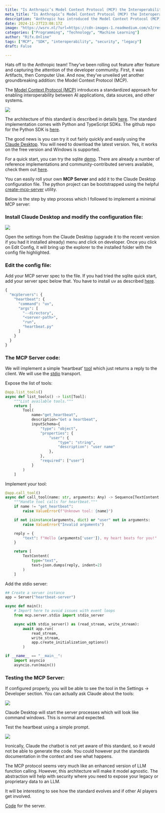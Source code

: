```yaml
---
title: "Is Anthropic’s Model Context Protocol (MCP) the Interoperability Standard We’ve Been Waiting For?"
meta_title: "Is Anthropic’s Model Context Protocol (MCP) the Interoperability Standard We’ve Been Waiting For?"
description: "Anthropic has introduced the Model Context Protocol (MCP), a standardized framework designed to enhance interoperability between AI applications and data sources. The MCP offers SDKs in Python and TypeScript, allowing developers to create and implement their own MCP servers. The protocol supports model-agnostic architecture, improving security when integrating legacy systems with AI models. The article outlines steps for setting up a minimal MCP server using Claude Desktop, providing code examples for implementation and testing. The future of the MCP standard and its adoption by other AI developers remains to be seen."
date: 2024-11-27T23:08:17Z
image: "https://wsrv.nl/?url=https://cdn-images-1.readmedium.com/v2/resize:fit:800/0*Z7rOcMYCzS7OZCEG"
categories: ["Programming", "Technology", "Machine Learning"]
author: "Rifx.Online"
tags: ["MCP", "SDK", "interoperability", "security", "legacy"]
draft: False

---
```







Hats off to the Anthropic team! They’ve been rolling out feature after feature and capturing the attention of the developer community. First, it was Artifacts, then Computer Use. And now, they’ve unveiled yet another groundbreaking addition: the Model Context Protocol (MCP).

The [Model Context Protocol (MCP)](https://www.anthropic.com/news/model-context-protocol) introduces a standardized approach for enabling interoperability between AI applications, data sources, and other systems.

![](https://wsrv.nl/?url=https://cdn-images-1.readmedium.com/v2/resize:fit:800/1*FHPoL674KiUfudUOY0BQxg.png)

The architecture of this standard is described in details [here](https://modelcontextprotocol.io/introduction). The standard implementation comes with Python and TypeScript SDKs. The github repo for the Python SDK is [here](https://github.com/modelcontextprotocol/python-sdk).

The good news is you can try it out fairly quickly and easily using the [Claude Desktop](https://claude.ai/download). You will need to download the latest version. Yes, it works on the free version and Windows is supported.

For a quick start, you can try the sqlite [demo](https://modelcontextprotocol.io/quickstart). There are already a number of reference implementations and community\-contributed servers available, check them out [here](https://github.com/modelcontextprotocol/servers?tab=readme-ov-file).

You can easily roll your own **MCP Server** and add it to the Claude Desktop configuration file. The python project can be bootstrapped using the helpful [create\-mcp\-server](https://github.com/modelcontextprotocol/create-python-server) utility.

Below is the step by step process which I followed to implement a minimal MCP server:


### Install Claude Desktop and modify the configuration file:

![](https://wsrv.nl/?url=https://cdn-images-1.readmedium.com/v2/resize:fit:800/1*9JxMjIFJzO-GQT8lRrnRHQ.png)

Open the settings from the Claude Desktop (upgrade it to the recent version if you had it installed already) menu and click on developer. Once you click on Edit Config, it will bring up the explorer to the installed folder with the config file highlighted.


### Edit the config file:

Add your MCP server spec to the file. If you had tried the sqlite quick start, add your server spec below that. You have to install uv as described [here](https://modelcontextprotocol.io/quickstart#installing-prerequisites-windows).


```python
{
  "mcpServers": {
    "heartbeat": {
      "command": "uv",
      "args": [
        "--directory",
        "<server-path>",
        "run",
        "heartbeat.py"
      ]
    }
  }
}
```

### The MCP Server code:

We will implement a simple ‘heartbeat’ [tool](https://modelcontextprotocol.io/docs/concepts/tools) which just returns a reply to the client. We will use the [stdio](https://modelcontextprotocol.io/docs/concepts/transports#standard-input-output-stdio) transport.

Expose the list of tools:


```python
@app.list_tools()
async def list_tools() -> list[Tool]:
    """List available tools."""
    return [
        Tool(
            name="get_heartbeat",
            description="Get a heartbeat",
            inputSchema={
                "type": "object",
                "properties": {
                    "user": {
                        "type": "string",
                        "description": "user name"
                    },
                },
                "required": ["user"]
            }
        )
    ]
```
Implement your tool:


```python
@app.call_tool()
async def call_tool(name: str, arguments: Any) -> Sequence[TextContent | ImageContent | EmbeddedResource]:
    """Handle tool calls for heartbeat."""
    if name != "get_heartbeat":
        raise ValueError(f"Unknown tool: {name}")

    if not isinstance(arguments, dict) or "user" not in arguments:
        raise ValueError("Invalid arguments")

    reply = {
        "text": f"Hello {arguments['user']}, my heart beats for you!"
    }

    return [
        TextContent(
            type="text",
            text=json.dumps(reply, indent=2)
        )
    ]
```
Add the stdio server:


```python
## Create a server instance
app = Server("heartbeat-server")

async def main():
    # Import here to avoid issues with event loops
    from mcp.server.stdio import stdio_server

    async with stdio_server() as (read_stream, write_stream):
        await app.run(
            read_stream,
            write_stream,
            app.create_initialization_options()
        )

if __name__ == "__main__":
    import asyncio
    asyncio.run(main())
```

### Testing the MCP Server:

If configured properly, you will be able to see the tool in the Settings \-\> Developer section. You can actually ask Claude about the tools:

![](https://wsrv.nl/?url=https://cdn-images-1.readmedium.com/v2/resize:fit:800/1*Xe-xZEqeeFwBTWdfAEgjfg.png)

Claude Desktop will start the server processes which will look like command windows. This is normal and expected.

Test the heartbeat using a simple prompt.

![](https://wsrv.nl/?url=https://cdn-images-1.readmedium.com/v2/resize:fit:800/1*Tg2CcnhMpDu4STRRVLfvew.png)

Ironically, Claude the chatbot is not yet aware of this standard, so it would not be able to generate the code. You could however put the standards documentation in the context and see what happens.

The MCP protocol seems very much like an enhanced version of LLM function calling. However, this architecture will make it model agnostic. The abstraction will help with security where you need to expose your legacy or proprietary data to an LLM.

It will be interesting to see how the standard evolves and if other AI players get involved.

[Code](https://github.com/sanimesa/genai/tree/main/claude_mcp) for the server.


